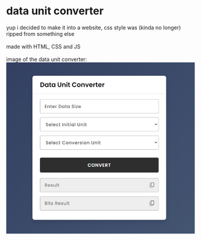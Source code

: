 # data unit converter

yup i decided to make it into a website, css style was (kinda no longer) ripped from something else
</br>
</br>
made with HTML, CSS and JS
</br>
</br>
image of the data unit converter:
</br>
![image](./project_image/image.png)

